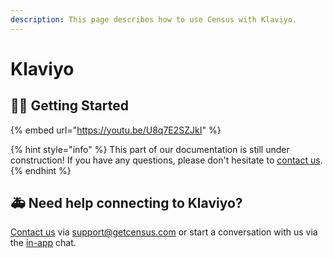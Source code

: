```yaml
---
description: This page describes how to use Census with Klaviyo.
---
```


# Klaviyo

## 🏃‍♂️ Getting Started

{% embed url="https://youtu.be/U8q7E2SZJkI" %}

{% hint style="info" %}
This part of our documentation is still under construction! If you have any questions, please don't hesitate to [contact us](mailto:support@getcensus.com).
{% endhint %}

## 🚑 Need help connecting to Klaviyo?

[Contact us](mailto:support@getcensus.com) via support@getcensus.com or start a conversation with us via the [in-app](https://app.getcensus.com) chat.

